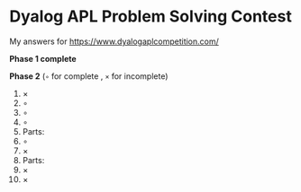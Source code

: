# Dyalog APL Problem Solving Contest

My answers for https://www.dyalogaplcompetition.com/

**Phase 1 complete**

**Phase 2**
(`∘` for complete , `×` for incomplete)
1. ×
2. ∘
3. ∘
4. ∘
5. Parts:
 1. ∘
 2. ×
6. Parts:
 1. ×
 2. ×
